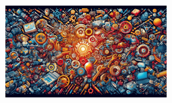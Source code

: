 <p align="center">
    <a href="#">
        <img src="https://raw.githubusercontent.com/bilbilak/.github/main/.github/assets/bilbilak-banner.png" alt="Banner">
    </a>
</p>
